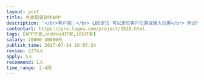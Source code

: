 ```yaml
---                
layout: post       
title: 外卖配餐软件APP           
description: '</br>客户端：</br> LBS定位 可以定位客户位置或输入位置</br> 附近商家排序 按照距离排序商家</br> 下单 选择所需餐品下订单</br> 下单信息显示 可以填写联系人、电话、配送地址（默认记录5个）、备注</br> 配送时间 与上一栏信息一起，提供配送时间的选择（滚轮式）</br> 退单、退款 客户选择退单、退款，商家后台同意后，完成退单、退款</br> 我的收藏 可以选择喜欢的商户进行收藏，并从“我的收藏”中进入商户店铺</br> 支付功能 支付宝、微信渠道</br>商户端：</br> 首次登录验证 手机、验证码验证身份合法性</br> 商品展示 文本描述、图片展示（100张）</br> 店铺状态 商家可以选择开店、闭店</br> 自动接单 即商家设定后，在客户下单后商家后台接到信息并完成自动接单确认</br> 支付功能 支持提现</br> 收入明细 提供收入明细（文字、表格）</br>平台：</br> 管理员" 权限分级 分为三级（初、中、高）</br> 初级 统计商户单量（仅可见自己维护的客户）</br> 商户财务报表（仅可见自己维护的客户）</br> 可审批商户活动，确认同意后商户活动方可应用</br> 中级 可见所有商户的单量、财务报表</br> 可强制商户闭店</br> 可调整商户归属（即可将由A负责的商户，调整至由B负责）</br> 可复核审批商户活动。如有问题可强制停止活动。</br> 高级 以上所有功能</br> 可增加和剔除初级、中级权限使用者</br> 可降级、升级使用者（初升中、中降初）</br> 分账功能</br> 由高级权限处理的开闭店、商户活动、客户归属等行为，任何其他级别不可更改</br></br>其他：</br>我们有后端开发人员，需要前端ios和安卓，希望团队在深圳。</br>'     
contenturl: https://pro.lagou.com/project/3535.html      
tags: [APP开发,android开发,iOS开发]            
salary: 20000-30000元          
publish_time: 2017-07-14 16:07:24         
review: 2274人                   
apply: 5人                   
recommend: 1人                   
time_range: 2-4周              
---                 
```

